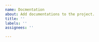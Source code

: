 ```yaml
---
name: Docmentation
about: Add documentations to the project.
title: ''
labels: ''
assignees: ''

---
```




